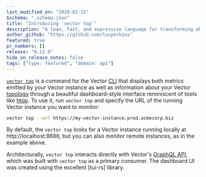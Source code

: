 ```yaml
---
last_modified_on: "2020-02-15"
$schema: ".schema.json"
title: "Introducing `vector top`"
description: "A lean, fast, and expressive language for transforming observability data."
author_github: "https://github.com/lucperkins"
featured: true
pr_numbers: []
release: "0.12.0"
hide_on_release_notes: false
tags: ["type: featured", "domain: api"]
---
```


[`vector top`][top] is a command for the Vector [CLI] that displays both metrics emitted by your Vector instance as well
as information about your Vector [topology] through a beautiful dashboard-style interface reminiscent of tools like
[htop]. To use it, run `vector top` and specify the URL of the running Vector instance you want to monitor:

```bash
vector top --url https://my-vector-instance.prod.acmecorp.biz
```

By default, the `vector top` looks for a Vector instance running locally at http://localhost:8686, but you can also
monitor remote instances, as in the example above.

Architecturally, `vector top` interacts directly with Vector's [GraphQL API][api], which was built with `vector top` as
a primary consumer. The dashboard UI was created using the excellent [tui-rs] library.

[api]: https://vector.dev/docs/reference/api
[cli]: https://vector.dev/docs/reference/cli
[htop]: https://htop.dev
[top]: https://vector.dev/docs/reference/cli/#top
[topology]: https://vector.dev/docs/about/concepts/#topology
[tui]: https://docs.rs/tui
